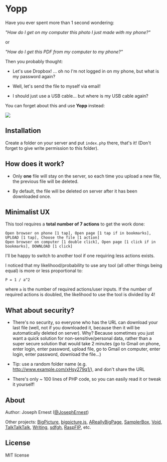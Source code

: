 Yopp
====

Have you ever spent more than 1 second wondering:

*"How do I get on my computer this photo I just made with my phone?"*

or

*"How do I get this PDF from my computer to my phone?"*

Then you probably thought:

* Let's use Dropbox! ... oh no I'm not logged in on my phone, but what is my password again?

* Well, let's send the file to myself via email!

* I should just use a USB cable... but where is my USB cable again?

You can forget about this and use **Yopp** instead:

<img src="https://i.imgur.com/QzpdbzA.gif" />


Installation
----
Create a folder on your server and put `index.php` there, that's it! (Don't forget to give write permission to this folder).

How does it work?
----

* Only **one** file will stay on the server, so each time you upload a new file, the previous file will be deleted.

* By default, the file will be deleted on server after it has been downloaded once.

Minimalist UX
----

This tool requires a **total number of 7 actions** to get the work done:

    Open browser on phone [1 tap], Open page [1 tap if in bookmarks], UPLOAD [1 tap], Choose the file [1 action]
    Open browser on computer [1 double click], Open page [1 click if in bookmarks], DOWNLOAD [1 click]
    
I'll be happy to switch to another tool if one requiring less actions exists.

I noticed that my likelihood/probability to use any tool (all other things being equal) is more or less proportional to:

    P = 1 / a^2
    
where `a` is the number of required actions/user inputs. If the number of required actions is doubled, the likelihood to use the tool is divided by 4!


What about security?
----

* There's no security, so everyone who has the URL can download your last file (well, not if you downloaded it, because then it will be automatically deleted on server). Why? Because sometimes you just want a quick solution for non-sensitive/personal data, rather than a super secure solution that would take 2 minutes (go to Gmail on phone, enter login, enter password, upload file, go to Gmail on computer, enter login, enter password, download the file...)

* Tip: use a random folder name (e.g. http://www.example.com/xHsy279q1/), and don't share the URL

* There's only ~ 100 lines of PHP code, so you can easily read it or tweak it yourself!

About
----

Author: Joseph Ernest ([@JosephErnest](https://twitter.com/JosephErnest))

Other projects: [BigPicture](http://bigpicture.bi), [bigpicture.js](https://github.com/josephernest/bigpicture.js), [AReallyBigPage](https://github.com/josephernest/AReallyBigPage), [SamplerBox](http://www.samplerbox.org), [Void](https://github.com/josephernest/void), [TalkTalkTalk](https://github.com/josephernest/TalkTalkTalk), [Writing](https://github.com/josephernest/writing), [sdfgh](https://github.com/josephernest/sdfgh), [RaspFIP](https://github.com/josephernest/RaspFIP/), etc.

License
----
MIT license
